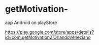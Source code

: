 # getMotivation-
app Android on playStore

https://play.google.com/store/apps/details?id=com.getMotivation2.OrlandoVeneziano
